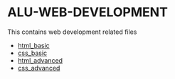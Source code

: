 #  ALU-WEB-DEVELOPMENT
 This contains web development related files 


- [html_basic](./html_basic)
- [css_basic](./css_basic)
- [html_advanced](./html_advanced)
- [css_advanced](./css_advanced/index/html)
